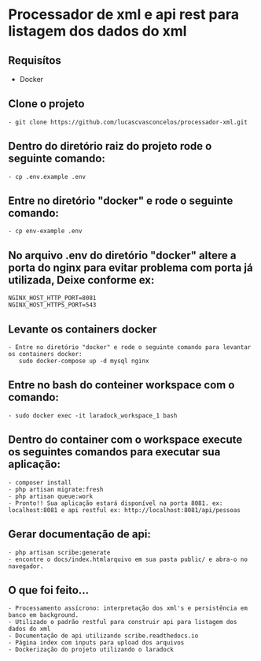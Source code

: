 # Processador de xml e api rest para listagem dos dados do xml 

## Requisítos
- Docker

## Clone o projeto
```
- git clone https://github.com/lucascvasconcelos/processador-xml.git
```

## Dentro do diretório raiz do projeto rode o seguinte comando:
```
- cp .env.example .env

```

## Entre no diretório "docker" e rode o seguinte comando:
```
- cp env-example .env

```
## No arquivo .env do diretório "docker" altere a porta do nginx para evitar problema com porta já utilizada, Deixe conforme ex:
```
NGINX_HOST_HTTP_PORT=8081
NGINX_HOST_HTTPS_PORT=543
```

## Levante os containers docker
```
- Entre no diretório "docker" e rode o seguinte comando para levantar os containers docker:
   sudo docker-compose up -d mysql nginx
```

## Entre no bash do conteiner workspace com o comando:
```
- sudo docker exec -it laradock_workspace_1 bash
```

## Dentro do container com o workspace execute os seguintes comandos para executar sua aplicação:
```
- composer install
- php artisan migrate:fresh
- php artisan queue:work
- Pronto!! Sua aplicação estará disponível na porta 8081. ex: localhost:8081 e api restful ex: http://localhost:8081/api/pessoas
```

## Gerar documentação de api:
```
- php artisan scribe:generate
- encontre o docs/index.htmlarquivo em sua pasta public/ e abra-o no navegador.
```

## O que foi feito...

```
- Processamento assícrono: interpretação dos xml's e persistência em banco em background.
- Utilizado o padrão restful para construir api para listagem dos dados do xml
- Documentação de api utilizando scribe.readthedocs.io
- Página index com inputs para upload dos arquivos
- Dockerização do projeto utilizando o laradock
```
